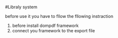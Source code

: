 #Libraly system

before use it you have to fllow the fllowing instraction

1. before install dompdf framework
2.  connect you framework to the export file
